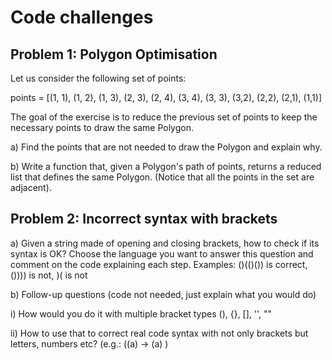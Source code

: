 # Code challenges

## Problem 1: Polygon Optimisation
Let us consider the following set of points:

points = [(1, 1), (1, 2), (1, 3), (2, 3), (2, 4), (3, 4), (3, 3), (3,2), (2,2), (2,1), (1,1)]

The goal of the exercise is to reduce the previous set of points to keep the
necessary points to draw the same Polygon.

a) Find the points that are not needed to draw the Polygon and explain why.

b) Write a function that, given a Polygon's path of points, returns a reduced list that
defines the same Polygon. (Notice that all the points in the set are adjacent).


## Problem 2: Incorrect syntax with brackets

a) Given a string made of opening and closing brackets, how to check if its syntax is OK?
Choose the language you want to answer this question and comment on the code
explaining each step.
Examples: ()(()()) is correct, ()))) is not, )( is not

b) Follow-up questions (code not needed, just explain what you would do)

i) How would you do it with multiple bracket types (), {}, [], '', ""

ii) How to use that to correct real code syntax with not only brackets but letters,
numbers etc? (e.g.: ((a) → (a) )
